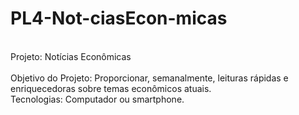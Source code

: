 # PL4-Not-ciasEcon-micas
<br> Projeto: Notícias Econômicas </br>
<br> Objetivo do Projeto: Proporcionar, semanalmente, leituras rápidas e enriquecedoras sobre temas econômicos atuais. </br>
Tecnologias: Computador ou smartphone.
